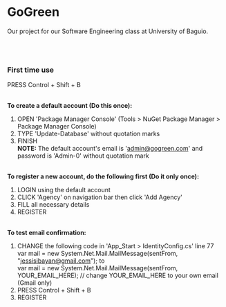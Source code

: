 # GoGreen
Our project for our Software Engineering class at University of Baguio.

<br /><br />

<h3>First time use</h3>
PRESS Control + Shift + B<br /><br />



<strong>To create a default account (Do this once):</strong><br />
1. OPEN 'Package Manager Console' (Tools > NuGet Package Manager > Package Manager Console)<br />
2. TYPE 'Update-Database' without quotation marks<br />
3. FINISH<br />
<strong>NOTE:</strong> The default account's email is 'admin@gogreen.com' and password is 'Admin-0' without quotation mark<br /><br />



<strong>To register a new account, do the following first (Do it only once):</strong><br />
1. LOGIN using the default account<br />
2. CLICK 'Agency' on navigation bar then click 'Add Agency'<br />
3. FILL all necessary details<br />
4. REGISTER<br /><br />



<strong>To test email confirmation:</strong><br />
1. CHANGE the following code in 'App_Start > IdentityConfig.cs' line 77<br />
var mail = new System.Net.Mail.MailMessage(sentFrom, "jessisibayan@gmail.com"); to<br />
var mail = new System.Net.Mail.MailMessage(sentFrom, YOUR_EMAIL_HERE); // change YOUR_EMAIL_HERE to your own email (Gmail only)<br />
2. PRESS Control + Shift + B<br />
3. REGISTER
